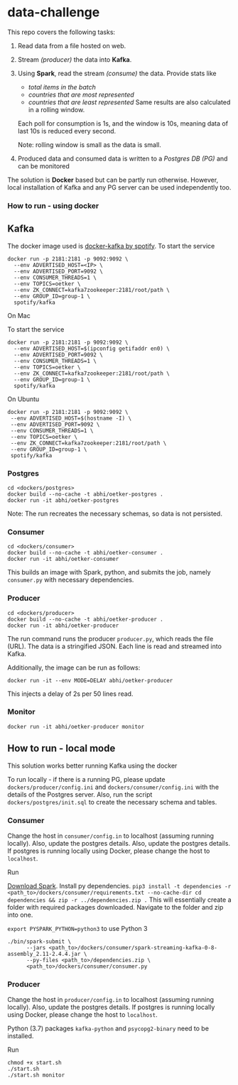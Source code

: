 # data-challenge

This repo covers the following tasks:

1. Read data from a file hosted on web. 
2. Stream *(producer)* the data into **Kafka**.
3. Using **Spark**, read the stream *(consume)* the data.
   Provide stats like 
   - *total items in the batch*
   - *countries that are most represented*
   - *countries that are least represented*
   Same results are also calculated in a rolling window.
   
   Each poll for consumption is 1s, and the window is 10s, meaning 
   data of last 10s is reduced every second. 
   
   Note: rolling window is small as the data is small.
   
 4. Produced data and consumed data is written to a *Postgres DB (PG)* and can be monitored
   
 The solution is **Docker** based but can be partly run otherwise. 
 However, local installation of Kafka and any PG server can be used independently too.
 
 
### How to run - using docker
 
## Kafka
 
The docker image used is [docker-kafka by spotify](https://github.com/spotify/docker-kafka). 
To start the service
```buildoutcfg
docker run -p 2181:2181 -p 9092:9092 \
  --env ADVERTISED_HOST=<IP> \
  --env ADVERTISED_PORT=9092 \
  --env CONSUMER_THREADS=1 \
  --env TOPICS=oetker \
  --env ZK_CONNECT=kafka7zookeeper:2181/root/path \
  --env GROUP_ID=group-1 \
  spotify/kafka
```
 
On Mac

To start the service
```buildoutcfg
docker run -p 2181:2181 -p 9092:9092 \
  --env ADVERTISED_HOST=$(ipconfig getifaddr en0) \
  --env ADVERTISED_PORT=9092 \
  --env CONSUMER_THREADS=1 \
  --env TOPICS=oetker \
  --env ZK_CONNECT=kafka7zookeeper:2181/root/path \
  --env GROUP_ID=group-1 \
  spotify/kafka
```
   
 On Ubuntu
 ```buildoutcfg
docker run -p 2181:2181 -p 9092:9092 \
  --env ADVERTISED_HOST=$(hostname -I) \
  --env ADVERTISED_PORT=9092 \
  --env CONSUMER_THREADS=1 \
  --env TOPICS=oetker \
  --env ZK_CONNECT=kafka7zookeeper:2181/root/path \
  --env GROUP_ID=group-1 \
  spotify/kafka
```

### Postgres

```buildoutcfg
cd <dockers/postgres>
docker build --no-cache -t abhi/oetker-postgres .
docker run -it abhi/oetker-postgres
```
Note: The run recreates the necessary schemas, so data is not persisted.

### Consumer

```buildoutcfg
cd <dockers/consumer>
docker build --no-cache -t abhi/oetker-consumer .
docker run -it abhi/oetker-consumer
```
This builds an image with Spark, python, and submits the job,  namely `consumer.py` with necessary 
dependencies. 

### Producer

```buildoutcfg
cd <dockers/producer>
docker build --no-cache -t abhi/oetker-producer .
docker run -it abhi/oetker-producer
```
The run command runs the producer `producer.py`, 
which reads the file (URL). The data is a stringified JSON.
Each line is read and streamed into Kafka. 
 
Additionally, the image can be run as follows:

`docker run -it --env MODE=DELAY abhi/oetker-producer`

This injects a delay of 2s per 50 lines read.

### Monitor
```buildoutcfg
docker run -it abhi/oetker-producer monitor
```


## How to run - local mode

This solution works better running Kafka using the docker

To run locally - if there is a running PG, please update `dockers/producer/config.ini`
and `dockers/consumer/config.ini` with the details of the Postgres server. Also, run the script `dockers/postgres/init.sql` to create the necessary schema and tables.

### Consumer

Change the host in `consumer/config.in` to localhost (assuming running locally). Also, update the postgres details.
Also, update the postgres details. If postgres is running locally using Docker, please
change the host to `localhost`.

Run

[Download Spark](https://www.apache.org/dyn/closer.lua/spark/spark-2.4.4/spark-2.4.4-bin-hadoop2.7.tgz). Install py dependencies.
`
pip3 install -t dependencies -r <path_to>/dockers/consumer/requirements.txt --no-cache-dir
cd dependencies && zip -r ../dependencies.zip .
`
This will essentially create a folder with required packages downloaded. Navigate to the folder and zip into one.

`export PYSPARK_PYTHON=python3` to use Python 3

```buildoutcfg
./bin/spark-submit \
      --jars <path_to>/dockers/consumer/spark-streaming-kafka-0-8-assembly_2.11-2.4.4.jar \
      --py-files <path_to>/dependencies.zip \
      <path_to>/dockers/consumer/consumer.py
```

### Producer

Change the host in `producer/config.in` to localhost (assuming running locally). 
Also, update the postgres details. If postgres is running locally using Docker, please
change the host to `localhost`. 

Python (3.7) packages `kafka-python` and `psycopg2-binary` need to be installed.

Run
```buildoutcfg
chmod +x start.sh
./start.sh 
./start.sh monitor 
```

